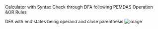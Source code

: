 Calculator with Syntax Check through DFA following PEMDAS Operation &OR Rules


DFA with end states being operand and close parenthesis
![image](https://github.com/Skyyledc/CalculatorDFA/assets/123300731/b34fa3a2-5779-4a3c-9d5d-e668854f4aad)
